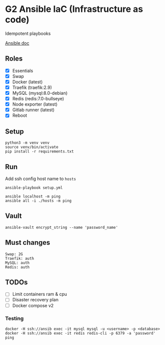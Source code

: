 # G2 Ansible IaC (Infrastructure as code)

Idempotent playbooks

[Ansible doc](https://docs.ansible.com/ansible/latest/installation_guide/intro_installation.html)

## Roles
- [x] Essentials
- [x] Swap
- [x] Docker (latest)
- [x] Traefik (traefik:2.9)
- [x] MySQL (mysql:8.0-debian)
- [x] Redis (redis:7.0-bullseye)
- [x] Node exporter (latest)
- [x] Gitlab runner (latest)
- [x] Reboot

## Setup
```
python3 -m venv venv
source venv/bin/activate
pip install -r requirements.txt
```

## Run
Add ssh config host name to `hosts`
```
ansible-playbook setup.yml

ansible localhost -m ping
ansible all -i ./hosts -m ping
```

## Vault
```
ansible-vault encrypt_string --name 'password_name'
```

## Must changes
```
Swap: 2G
Traefik: auth
MySQL: auth
Redis: auth
```

## TODOs
- [ ] Limit containers ram & cpu
- [ ] Disaster recovery plan
- [ ] Docker compose v2

### Testing
```
docker -H ssh://ansib exec -it mysql mysql -u <username> -p <database>
docker -H ssh://ansib exec -it redis redis-cli -p 6379 -a 'password' ping
```
